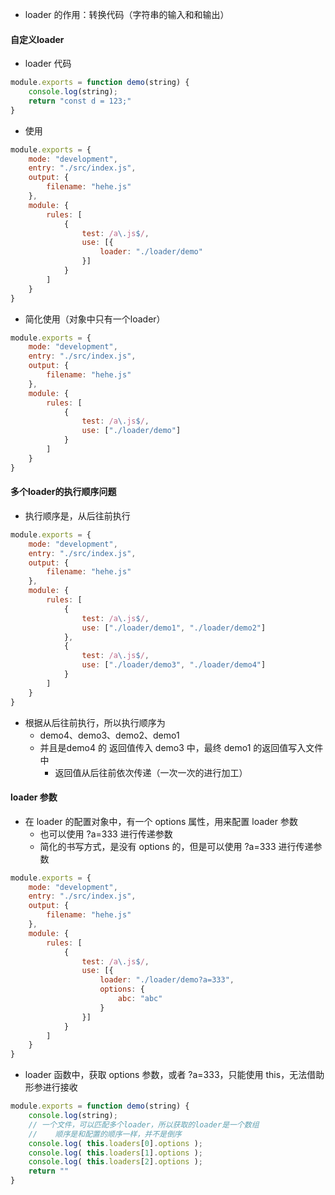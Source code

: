 - loader 的作用：转换代码（字符串的输入和和输出）


#### 自定义loader
- loader 代码
```js
module.exports = function demo(string) {
    console.log(string);
    return "const d = 123;"
}
```

- 使用
```js
module.exports = {
    mode: "development",
    entry: "./src/index.js",
    output: {
        filename: "hehe.js"
    },
    module: {
        rules: [
            {
                test: /a\.js$/,
                use: [{
                    loader: "./loader/demo"
                }]
            }
        ]
    }
}
```

- 简化使用（对象中只有一个loader）
```js
module.exports = {
    mode: "development",
    entry: "./src/index.js",
    output: {
        filename: "hehe.js"
    },
    module: {
        rules: [
            {
                test: /a\.js$/,
                use: ["./loader/demo"]
            }
        ]
    }
}
```


#### 多个loader的执行顺序问题
- 执行顺序是，从后往前执行

```js
module.exports = {
    mode: "development",
    entry: "./src/index.js",
    output: {
        filename: "hehe.js"
    },
    module: {
        rules: [
            {
                test: /a\.js$/,
                use: ["./loader/demo1", "./loader/demo2"]
            },
            {
                test: /a\.js$/,
                use: ["./loader/demo3", "./loader/demo4"]
            }
        ]
    }
}
```
- 根据从后往前执行，所以执行顺序为
  - demo4、demo3、demo2、demo1
  - 并且是demo4 的 返回值传入 demo3 中，最终 demo1 的返回值写入文件中
    - 返回值从后往前依次传递（一次一次的进行加工）


#### loader 参数
- 在 loader 的配置对象中，有一个 options 属性，用来配置 loader 参数
  - 也可以使用 ?a=333 进行传递参数
  - 简化的书写方式，是没有 options 的，但是可以使用 ?a=333 进行传递参数

```js
module.exports = {
    mode: "development",
    entry: "./src/index.js",
    output: {
        filename: "hehe.js"
    },
    module: {
        rules: [
            {
                test: /a\.js$/,
                use: [{
                    loader: "./loader/demo?a=333",
                    options: {
                        abc: "abc"
                    }
                }]
            }
        ]
    }
}
```

- loader 函数中，获取 options 参数，或者 ?a=333，只能使用 this，无法借助形参进行接收
```js
module.exports = function demo(string) {
    console.log(string);
    // 一个文件，可以匹配多个loader，所以获取的loader是一个数组
    //    顺序是和配置的顺序一样，并不是倒序
    console.log( this.loaders[0].options );
    console.log( this.loaders[1].options );
    console.log( this.loaders[2].options );
    return ""
}
```


